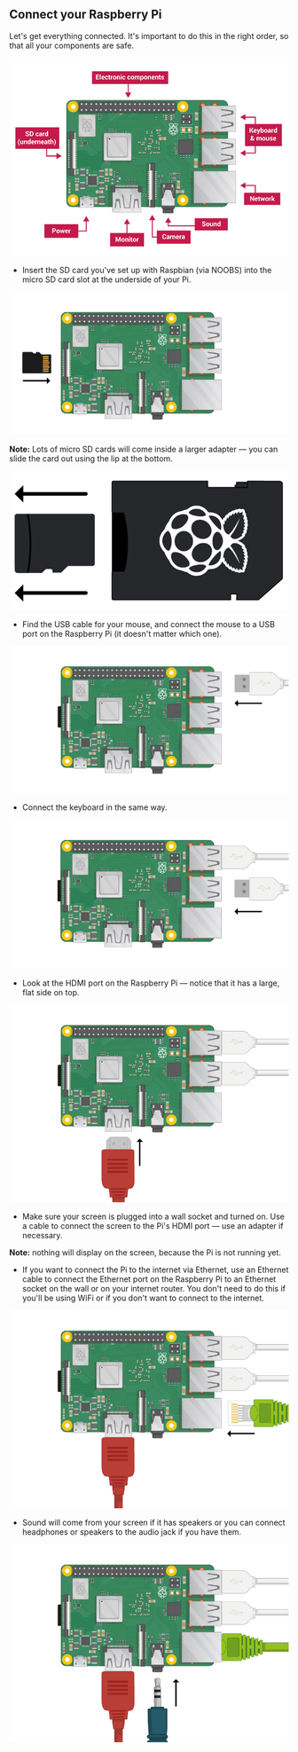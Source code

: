 ## Connect your Raspberry Pi

Let's get everything connected. It's important to do this in the right order, so that all your components are safe.

![pi connections](images/pi-labelled.png)

+ Insert the SD card you've set up with Raspbian (via NOOBS) into the micro SD card slot at the underside of your Pi. 

![hafıza kartı](images/pi-sd.png)

**Note:** Lots of micro SD cards will come inside a larger adapter — you can slide the card out using the lip at the bottom.

![sd card holder](images/sd-card-holder.png)

+ Find the USB cable for your mouse, and connect the mouse to a USB port on the Raspberry Pi (it doesn't matter which one).

![mouse](images/pi-mouse.png)

+ Connect the keyboard in the same way.

![keyboard](images/pi-keyboard.png)

+ Look at the HDMI port on the Raspberry Pi — notice that it has a large, flat side on top.

![hdmi](images/pi-hdmi.png)

+ Make sure your screen is plugged into a wall socket and turned on. Use a cable to connect the screen to the Pi's HDMI port — use an adapter if necessary.

**Note:** nothing will display on the screen, because the Pi is not running yet.

+ If you want to connect the Pi to the internet via Ethernet, use an Ethernet cable to connect the Ethernet port on the Raspberry Pi to an Ethernet socket on the wall or on your internet router. You don't need to do this if you'll be using WiFi or if you don't want to connect to the internet.

![ethernet](images/pi-ethernet.png)

+ Sound will come from your screen if it has speakers or you can connect headphones or speakers to the audio jack if you have them.

![headphones](images/pi-headphones.png)